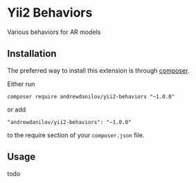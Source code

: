Yii2 Behaviors
===================
Various behaviors for AR models

Installation
------------

The preferred way to install this extension is through [composer](http://getcomposer.org/download/).

Either run

```
composer require andrewdanilov/yii2-behaviors "~1.0.0"
```

or add

```
"andrewdanilov/yii2-behaviors": "~1.0.0"
```

to the require section of your `composer.json` file.


Usage
-----

todo